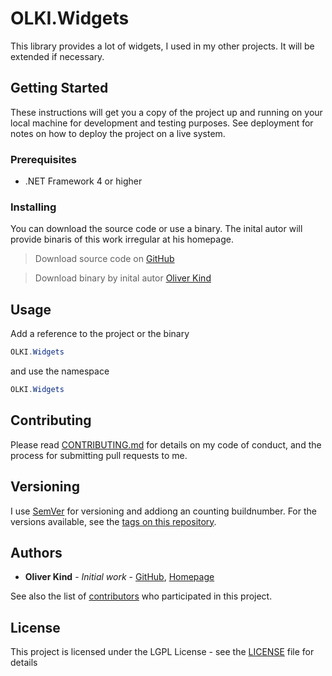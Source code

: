 # OLKI.Widgets

This library provides a lot of widgets, I used in my other projects. It will be extended if necessary.

## Getting Started

These instructions will get you a copy of the project up and running on your local machine for development and testing purposes. See deployment for notes on how to deploy the project on a live system.

### Prerequisites

* .NET Framework 4 or higher

### Installing

You can download the source code or use a binary. The inital autor will provide binaris of this work irregular at his homepage.

> Download source code on [GitHub](https://github.com/OliverKind/OLKI.Widgets/archive/master.zip)

> Download  binary by inital autor [Oliver Kind](https://oliver-kind.de/index.php?NId=40)

## Usage

Add a reference to the project or the binary
```C#
OLKI.Widgets
```

and use the namespace
```C#
OLKI.Widgets
```

## Contributing

Please read [CONTRIBUTING.md](CONTRIBUTING.md) for details on my code of conduct, and the process for submitting pull requests to me.

## Versioning

I use [SemVer](http://semver.org/) for versioning and addiong an counting buildnumber. For the versions available, see the [tags on this repository](https://github.com/OliverKind/OLKI.Widgets/tags). 

## Authors

* **Oliver Kind** - *Initial work* - [GitHub](https://github.com/OliverKind), [Homepage](https://oliver-kind.de/)

See also the list of [contributors](https://github.com/OliverKind/OLKI.Widgets/contributors) who participated in this project.

## License

This project is licensed under the LGPL License - see the [LICENSE](LICENSE) file for details